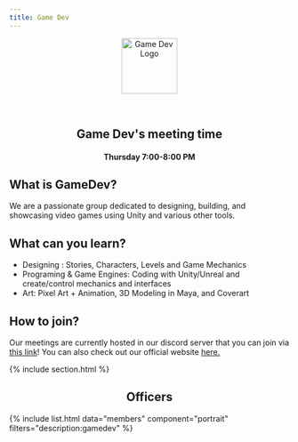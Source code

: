 ```yaml
---
title: Game Dev
---
```


<center>
	<figure class="full">
	  <img height="100px" src="/assets/img/logos/gamedev.png" title="Game Dev" alt="Game Dev Logo">
	</figure>
</center>
<br>
<center>
	<h2>Game Dev's meeting time</h2>
	<h4>Thursday 7:00-8:00 PM</h4>
</center>

## What is GameDev?

We are a passionate group dedicated to designing, building, and showcasing video games using Unity and various other tools.

## What can you learn?

- Designing : Stories, Characters, Levels and Game Mechanics
- Programing & Game Engines: Coding with Unity/Unreal and create/control mechanics and interfaces
- Art: Pixel Art + Animation, 3D Modeling in Maya, and Coverart

## How to join?

Our meetings are currently hosted in our discord server that you can join via [this link](https://discord.gg/5apDUyUEq4)! You can also check out our official website [here.](https://uhmgamedev.wixsite.com/my-site)

{% include section.html %}

<center>
	<h2>Officers</h2>
</center>

{% include list.html data="members" component="portrait" filters="description:gamedev" %}
<br>

